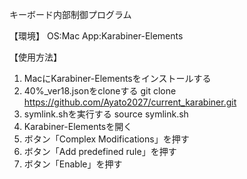 キーボード内部制御プログラム

【環境】
OS:Mac
App:Karabiner-Elements

【使用方法】
1. MacにKarabiner-Elementsをインストールする
2. 40%_ver18.jsonをcloneする
   git clone https://github.com/Ayato2027/current_karabiner.git
3. symlink.shを実行する
   source symlink.sh
4. Karabiner-Elementsを開く
5. ボタン「Complex Modifications」を押す
6. ボタン「Add predefined rule」を押す
7. ボタン「Enable」を押す
